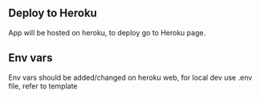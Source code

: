 ## Deploy to Heroku

App will be hosted on heroku, to deploy go to Heroku page.

## Env vars

Env vars should be added/changed on heroku web, for local dev use .env file, refer to template
